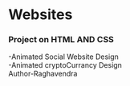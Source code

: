 <h1>Websites</h1>
<h3>Project on HTML AND CSS</h3>
-Animated Social Website Design<br>
-Animated cryptoCurrancy Design<br>
Author-Raghavendra
